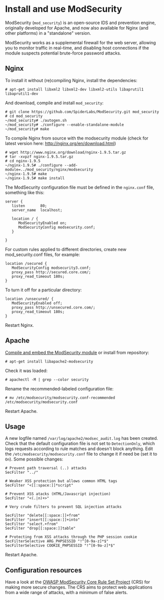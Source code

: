 # Install and use ModSecurity

ModSecurity (`mod_security`) is an open-source IDS and prevention engine, originally developed for Apache, and now also available for Nginx (and other platforms) in a "standalone" version.

ModSecurity works as a supplemental firewall for the web server, allowing you to monitor traffic in real-time, and disabling host connections if the module suspects potential brute-force password attacks. 

## Nginx

To install it without (re)compiling Nginx, install the dependencies:

    # apt-get install libxml2 libxml2-dev libxml2-utils libaprutil1 libaprutil1-dev

And download, compile and install `mod_security`:

    # git clone https://github.com/SpiderLabs/ModSecurity.git mod_security
    # cd mod_security
    ~/mod_security# ./autogen.sh
    ~/mod_security# ./configure --enable-standalone-module
    ~/mod_security# make

To compile Nginx from source with the modsecurity module (check for latest version here: http://nginx.org/en/download.html)

    # wget http://www.nginx.org/download/nginx-1.9.5.tar.gz
    # tar -xvpzf nginx-1.9.5.tar.gz
    # cd nginx-1.9.5
    ~/nginx-1.9.5# ./configure --add-module=../mod_security/nginx/modsecurity
    ~/nginx-1.9.5# make
    ~/nginx-1.9.5# make install

The ModSecurity configuration file must be defined in the `nginx.conf` file, something like this:

    server {
       listen       80;
       server_name  localhost;

       location / {
          ModSecurityEnabled on;
          ModSecurityConfig modsecurity.conf;
       }

    }

For custom rules applied to different directories, create new mod_security.conf files, for example:

    location /secured {
       ModSecurityConfig modsecurity3.conf; 
       proxy_pass http://secured.core.com/;
       proxy_read_timeout 180s;
    }

To turn it off for a particular directory:

    location /unsecured/ {
       ModSecurityEnabled off;
       proxy_pass http://unsecured.core.com/;
       proxy_read_timeout 180s;
    }

Restart Nginx.

## Apache

[Compile and embed the ModSecurity module](https://www.netnea.com/cms/apache-tutorial-6_embedding-modsecurity/) or install from repository:

    # apt-get install libapache2-modsecurity

Check it was loaded:

    # apachectl -M | grep --color security

Rename the recommended-labeled configuration file:

    # mv /etc/modsecurity/modsecurity.conf-recommended /etc/modsecurity/modsecurity.conf

Restart Apache. 

## Usage

A new logfile named `/var/log/apache2/modsec_audit.log` has been created. Check that the default configuration file is not set to `DetectionOnly`, which logs requests according to rule matches and doesn't block anything. Edit the `/etc/modsecurity/modsecurity.conf` file to change it if need be (set it to `On`). Some possible changes:

    # Prevent path traversal (..) attacks
    SecFilter "../"

    # Weaker XSS protection but allows common HTML tags
    SecFilter "<[[:space:]]*script"

    # Prevent XSS atacks (HTML/Javascript injection)
    SecFilter "<(.|n)+>"

    # Very crude filters to prevent SQL injection attacks

    SecFilter "delete[[:space:]]+from"
    SecFilter "insert[[:space:]]+into"
    SecFilter "select.+from"
    SecFilter "drop[[:space:]]table"

    # Protecting from XSS attacks through the PHP session cookie
    SecFilterSelective ARG_PHPSESSID "!^[0-9a-z]*$"
    SecFilterSelective COOKIE_PHPSESSID "!^[0-9a-z]*$"

Restart Apache. 

## Configuration resources

Have a look at the [OWASP ModSecurity Core Rule Set Project](https://www.owasp.org/index.php/Category:OWASP_ModSecurity_Core_Rule_Set_Project) (CRS) for making more secure changes. The CRS aims to protect web applications from a wide range of attacks, with a minimum of false alerts.
